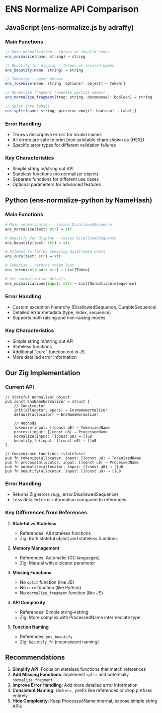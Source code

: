 # ENS Normalize API Comparison

## JavaScript (ens-normalize.js by adraffy)

### Main Functions
```javascript
// Main normalization - throws on invalid names
ens_normalize(name: string) → string

// Beautify for display - throws on invalid names  
ens_beautify(name: string) → string

// Tokenize - never throws
ens_tokenize(name: string, options?: object) → Token[]

// Normalize fragment (handles partial names)
ens_normalize_fragment(frag: string, decompose?: boolean) → string

// Split into labels
ens_split(name: string, preserve_emoji?: boolean) → Label[]
```

### Error Handling
- Throws descriptive errors for invalid names
- All errors are safe to print (non-printable chars shown as {HEX})
- Specific error types for different validation failures

### Key Characteristics
- Simple string in/string out API
- Stateless functions (no normalizer object)
- Separate functions for different use cases
- Optional parameters for advanced features

## Python (ens-normalize-python by NameHash)

### Main Functions
```python
# Main normalization - raises DisallowedSequence
ens_normalize(text: str) → str

# Beautify for display - raises DisallowedSequence  
ens_beautify(text: str) → str

# Attempt to fix by removing disallowed chars
ens_cure(text: str) → str

# Tokenize - returns token list
ens_tokenize(input: str) → List[Token]

# Get normalization details
ens_normalizations(input: str) → List[NormalizableSequence]
```

### Error Handling
- Custom exception hierarchy (DisallowedSequence, CurableSequence)
- Detailed error metadata (type, index, sequence)
- Supports both raising and non-raising modes

### Key Characteristics
- Simple string in/string out API
- Stateless functions
- Additional "cure" function not in JS
- More detailed error information

## Our Zig Implementation

### Current API
```zig
// Stateful normalizer object
pub const EnsNameNormalizer = struct {
    // Constructor
    init(allocator, specs) → EnsNameNormalizer
    default(allocator) → EnsNameNormalizer
    
    // Methods
    tokenize(input: []const u8) → TokenizedName
    process(input: []const u8) → ProcessedName
    normalize(input: []const u8) → []u8
    beautify_fn(input: []const u8) → []u8
}

// Convenience functions (stateless)
pub fn tokenize(allocator, input: []const u8) → TokenizedName
pub fn process(allocator, input: []const u8) → ProcessedName  
pub fn normalize(allocator, input: []const u8) → []u8
pub fn beautify(allocator, input: []const u8) → []u8
```

### Error Handling
- Returns Zig errors (e.g., error.DisallowedSequence)
- Less detailed error information compared to references

### Key Differences from References

1. **Stateful vs Stateless**
   - References: All stateless functions
   - Zig: Both stateful object and stateless functions

2. **Memory Management**
   - References: Automatic (GC languages)
   - Zig: Manual with allocator parameter

3. **Missing Functions**
   - No `split` function (like JS)
   - No `cure` function (like Python)
   - No `normalize_fragment` function (like JS)

4. **API Complexity**
   - References: Simple string→string
   - Zig: More complex with ProcessedName intermediate type

5. **Function Naming**
   - References: `ens_beautify`
   - Zig: `beautify_fn` (inconsistent naming)

## Recommendations

1. **Simplify API**: Focus on stateless functions that match references
2. **Add Missing Functions**: Implement `split` and potentially `normalize_fragment`
3. **Improve Error Handling**: Add more detailed error information
4. **Consistent Naming**: Use `ens_` prefix like references or drop prefixes entirely
5. **Hide Complexity**: Keep ProcessedName internal, expose simple string APIs